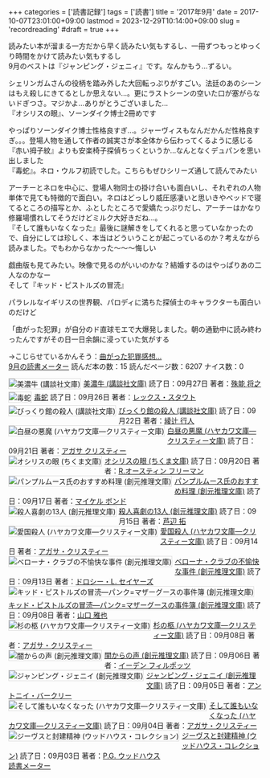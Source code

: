 +++
categories = ['読書記録']
tags = ['読書']
title = '2017年9月'
date = 2017-10-07T23:01:00+09:00
lastmod = 2023-12-29T10:14:00+09:00
slug = 'recordreading'
#draft = true
+++

読みたい本が溜まる一方だから早く読みたい気もするし、一冊ずつもっとゆっくり時間をかけて読みたい気もするし
<br>
9月のベストは『ジャンピング・ジェニィ』です。なんかもう…ずるい。

シェリンガムさんの役柄を踏み外した大回転っぷりがすごい。法廷のあのシーンはもえ殺しにきてるとしか思えない…。更にラストシーンの空いた口が塞がらないドぎつさ。マジかよ…ありがとうございました…
<br>
『オシリスの眼』、ソーンダイク博士2冊めです

やっぱりソーンダイク博士性格良すぎ…。ジャーヴィスもなんだかんだ性格良すぎ。。。登場人物を通して作者の誠実さが本全体から伝わってくるように感じる
<br>
『赤い拇子紋』よりも安楽椅子探偵ちっくというか…なんとなくデュパンを思い出しました
<br>
『毒蛇』。ネロ・ウルフ初読でした。こちらもぜひシリーズ通して読んでみたい

アーチーとネロを中心に、登場人物同士の掛け合いも面白いし、それぞれの人物単体で見ても特徴的で面白い。ネロはどっしり威圧感凄いと思いきやベッドで寝てるところの描写とか、ふとしたところで愛嬌たっぷりだし、アーチーはかなり修羅場慣れしてそうだけどミルク大好きだね…。
<br>
『そして誰もいなくなった』最後に謎解きをしてくれると思っていなかったので、自分にしては珍しく、本当はどういうことが起こっているのか？考えながら読みました。でもわからなかった～～～悔しい

戯曲版も見てみたい。映像で見るのがいいのかな？結婚するのはやっぱりあの二人なのかなー
<br>
そして『キッド・ピストルズの冒涜』

パラレルなイギリスの世界観、パロディに満ちた探偵士のキャラクターも面白いのだけど

「曲がった犯罪」が自分のド直球モエで大爆発しました。朝の通勤中に読み終わったんですがその日一日余韻に浸っていた気がする

→こじらせているかんそう：[曲がった犯罪感想…](../../../../2017/09/16/book_magatta-hanzai_review/)
<br>
<a href="https://bookmeter.com/users/365033/summary/monthly">9月の読書メーター</a>
読んだ本の数：15
読んだページ数：6207
ナイス数：0

<a href="https://bookmeter.com/books/550276"><img style="margin: 0 5px 5px 0; border: 1px solid #dcdcdc;" src="https://images-na.ssl-images-amazon.com/images/I/61FX51SQW4L._SL75_.jpg" alt="美濃牛 (講談社文庫)" align="left" /></a><a href="https://bookmeter.com/books/550276?title=%E7%BE%8E%E6%BF%83%E7%89%9B+%28%E8%AC%9B%E8%AB%87%E7%A4%BE%E6%96%87%E5%BA%AB%29">美濃牛 (講談社文庫)</a>
読了日：09月27日 著者：<a href="https://bookmeter.com/search?keyword=%E6%AE%8A%E8%83%BD+%E5%B0%86%E4%B9%8B">殊能 将之</a><br clear="left" /><a href="https://bookmeter.com/books/11029428"><img style="margin: 0 5px 5px 0; border: 1px solid #dcdcdc;" src="https://img.bookmeter.com/book_image/SL75/139/1463530102535419.jpg" alt="毒蛇" align="left" /></a><a href="https://bookmeter.com/books/11029428?title=%E6%AF%92%E8%9B%87">毒蛇</a>
読了日：09月26日 著者：<a href="https://bookmeter.com/search?keyword=%E3%83%AC%E3%83%83%E3%82%AF%E3%82%B9%E3%83%BB%E3%82%B9%E3%82%BF%E3%82%A6%E3%83%88">レックス・スタウト</a><br clear="left" /><a href="https://bookmeter.com/books/624585"><img style="margin: 0 5px 5px 0; border: 1px solid #dcdcdc;" src="https://images-na.ssl-images-amazon.com/images/I/61nosvzOxCL._SL75_.jpg" alt="びっくり館の殺人 (講談社文庫)" align="left" /></a><a href="https://bookmeter.com/books/624585?title=%E3%81%B3%E3%81%A3%E3%81%8F%E3%82%8A%E9%A4%A8%E3%81%AE%E6%AE%BA%E4%BA%BA+%28%E8%AC%9B%E8%AB%87%E7%A4%BE%E6%96%87%E5%BA%AB%29">びっくり館の殺人 (講談社文庫)</a>
読了日：09月22日 著者：<a href="https://bookmeter.com/search?keyword=%E7%B6%BE%E8%BE%BB+%E8%A1%8C%E4%BA%BA">綾辻 行人</a><br clear="left" /><a href="https://bookmeter.com/books/574366"><img style="margin: 0 5px 5px 0; border: 1px solid #dcdcdc;" src="https://images-na.ssl-images-amazon.com/images/I/41F77TEM4EL._SL75_.jpg" alt="白昼の悪魔 (ハヤカワ文庫―クリスティー文庫)" align="left" /></a><a href="https://bookmeter.com/books/574366?title=%E7%99%BD%E6%98%BC%E3%81%AE%E6%82%AA%E9%AD%94+%28%E3%83%8F%E3%83%A4%E3%82%AB%E3%83%AF%E6%96%87%E5%BA%AB%E2%80%95%E3%82%AF%E3%83%AA%E3%82%B9%E3%83%86%E3%82%A3%E3%83%BC%E6%96%87%E5%BA%AB%29">白昼の悪魔 (ハヤカワ文庫―クリスティー文庫)</a>
読了日：09月21日 著者：<a href="https://bookmeter.com/search?keyword=%E3%82%A2%E3%82%AC%E3%82%B5+%E3%82%AF%E3%83%AA%E3%82%B9%E3%83%86%E3%82%A3%E3%83%BC">アガサ クリスティー</a><br clear="left" /><a href="https://bookmeter.com/books/11185309"><img style="margin: 0 5px 5px 0; border: 1px solid #dcdcdc;" src="https://images-na.ssl-images-amazon.com/images/I/51mrvv2L9aL._SL75_.jpg" alt="オシリスの眼 (ちくま文庫)" align="left" /></a><a href="https://bookmeter.com/books/11185309?title=%E3%82%AA%E3%82%B7%E3%83%AA%E3%82%B9%E3%81%AE%E7%9C%BC+%28%E3%81%A1%E3%81%8F%E3%81%BE%E6%96%87%E5%BA%AB%29">オシリスの眼 (ちくま文庫)</a>
読了日：09月20日 著者：<a href="https://bookmeter.com/search?keyword=R.%E3%82%AA%E3%83%BC%E3%82%B9%E3%83%86%E3%82%A3%E3%83%B3+%E3%83%95%E3%83%AA%E3%83%BC%E3%83%9E%E3%83%B3">R.オースティン フリーマン</a><br clear="left" /><a href="https://bookmeter.com/books/478164"><img style="margin: 0 5px 5px 0; border: 1px solid #dcdcdc;" src="https://images-na.ssl-images-amazon.com/images/I/51XB688C79L._SL75_.jpg" alt="パンプルムース氏のおすすめ料理 (創元推理文庫)" align="left" /></a><a href="https://bookmeter.com/books/478164?title=%E3%83%91%E3%83%B3%E3%83%97%E3%83%AB%E3%83%A0%E3%83%BC%E3%82%B9%E6%B0%8F%E3%81%AE%E3%81%8A%E3%81%99%E3%81%99%E3%82%81%E6%96%99%E7%90%86+%28%E5%89%B5%E5%85%83%E6%8E%A8%E7%90%86%E6%96%87%E5%BA%AB%29">パンプルムース氏のおすすめ料理 (創元推理文庫)</a>
読了日：09月17日 著者：<a href="https://bookmeter.com/search?keyword=%E3%83%9E%E3%82%A4%E3%82%B1%E3%83%AB+%E3%83%9C%E3%83%B3%E3%83%89">マイケル ボンド</a><br clear="left" /><a href="https://bookmeter.com/books/9044013"><img style="margin: 0 5px 5px 0; border: 1px solid #dcdcdc;" src="https://images-na.ssl-images-amazon.com/images/I/61rwSpA5ZuL._SL75_.jpg" alt="殺人喜劇の13人 (創元推理文庫)" align="left" /></a><a href="https://bookmeter.com/books/9044013?title=%E6%AE%BA%E4%BA%BA%E5%96%9C%E5%8A%87%E3%81%AE13%E4%BA%BA+%28%E5%89%B5%E5%85%83%E6%8E%A8%E7%90%86%E6%96%87%E5%BA%AB%29">殺人喜劇の13人 (創元推理文庫)</a>
読了日：09月15日 著者：<a href="https://bookmeter.com/search?keyword=%E8%8A%A6%E8%BE%BA+%E6%8B%93">芦辺 拓</a><br clear="left" /><a href="https://bookmeter.com/books/547225"><img style="margin: 0 5px 5px 0; border: 1px solid #dcdcdc;" src="https://images-na.ssl-images-amazon.com/images/I/51G5KQM2CEL._SL75_.jpg" alt="愛国殺人 (ハヤカワ文庫―クリスティー文庫)" align="left" /></a><a href="https://bookmeter.com/books/547225?title=%E6%84%9B%E5%9B%BD%E6%AE%BA%E4%BA%BA+%28%E3%83%8F%E3%83%A4%E3%82%AB%E3%83%AF%E6%96%87%E5%BA%AB%E2%80%95%E3%82%AF%E3%83%AA%E3%82%B9%E3%83%86%E3%82%A3%E3%83%BC%E6%96%87%E5%BA%AB%29">愛国殺人 (ハヤカワ文庫―クリスティー文庫)</a>
読了日：09月14日 著者：<a href="https://bookmeter.com/search?keyword=%E3%82%A2%E3%82%AC%E3%82%B5%E3%83%BB%E3%82%AF%E3%83%AA%E3%82%B9%E3%83%86%E3%82%A3%E3%83%BC">アガサ・クリスティー</a><br clear="left" /><a href="https://bookmeter.com/books/413514"><img style="margin: 0 5px 5px 0; border: 1px solid #dcdcdc;" src="https://images-na.ssl-images-amazon.com/images/I/519FG5S6C7L._SL75_.jpg" alt="ベローナ・クラブの不愉快な事件 (創元推理文庫)" align="left" /></a><a href="https://bookmeter.com/books/413514?title=%E3%83%99%E3%83%AD%E3%83%BC%E3%83%8A%E3%83%BB%E3%82%AF%E3%83%A9%E3%83%96%E3%81%AE%E4%B8%8D%E6%84%89%E5%BF%AB%E3%81%AA%E4%BA%8B%E4%BB%B6+%28%E5%89%B5%E5%85%83%E6%8E%A8%E7%90%86%E6%96%87%E5%BA%AB%29">ベローナ・クラブの不愉快な事件 (創元推理文庫)</a>
読了日：09月13日 著者：<a href="https://bookmeter.com/search?keyword=%E3%83%89%E3%83%AD%E3%82%B7%E3%83%BC%E3%83%BBL.+%E3%82%BB%E3%82%A4%E3%83%A4%E3%83%BC%E3%82%BA">ドロシー・L. セイヤーズ</a><br clear="left" /><a href="https://bookmeter.com/books/551852"><img style="margin: 0 5px 5px 0; border: 1px solid #dcdcdc;" src="https://images-na.ssl-images-amazon.com/images/I/512W8TWXJAL._SL75_.jpg" alt="キッド・ピストルズの冒涜―パンク=マザーグースの事件簿 (創元推理文庫)" align="left" /></a><a href="https://bookmeter.com/books/551852?title=%E3%82%AD%E3%83%83%E3%83%89%E3%83%BB%E3%83%94%E3%82%B9%E3%83%88%E3%83%AB%E3%82%BA%E3%81%AE%E5%86%92%E6%B6%9C%E2%80%95%E3%83%91%E3%83%B3%E3%82%AF%3D%E3%83%9E%E3%82%B6%E3%83%BC%E3%82%B0%E3%83%BC%E3%82%B9%E3%81%AE%E4%BA%8B%E4%BB%B6%E7%B0%BF+%28%E5%89%B5%E5%85%83%E6%8E%A8%E7%90%86%E6%96%87%E5%BA%AB%29">キッド・ピストルズの冒涜―パンク=マザーグースの事件簿 (創元推理文庫)</a>
読了日：09月08日 著者：<a href="https://bookmeter.com/search?keyword=%E5%B1%B1%E5%8F%A3+%E9%9B%85%E4%B9%9F">山口 雅也</a><br clear="left" /><a href="https://bookmeter.com/books/547224"><img style="margin: 0 5px 5px 0; border: 1px solid #dcdcdc;" src="https://images-na.ssl-images-amazon.com/images/I/51GY9ZDT00L._SL75_.jpg" alt="杉の柩 (ハヤカワ文庫―クリスティー文庫)" align="left" /></a><a href="https://bookmeter.com/books/547224?title=%E6%9D%89%E3%81%AE%E6%9F%A9+%28%E3%83%8F%E3%83%A4%E3%82%AB%E3%83%AF%E6%96%87%E5%BA%AB%E2%80%95%E3%82%AF%E3%83%AA%E3%82%B9%E3%83%86%E3%82%A3%E3%83%BC%E6%96%87%E5%BA%AB%29">杉の柩 (ハヤカワ文庫―クリスティー文庫)</a>
読了日：09月08日 著者：<a href="https://bookmeter.com/search?keyword=%E3%82%A2%E3%82%AC%E3%82%B5%E3%83%BB%E3%82%AF%E3%83%AA%E3%82%B9%E3%83%86%E3%82%A3%E3%83%BC">アガサ・クリスティー</a><br clear="left" /><a href="https://bookmeter.com/books/12872"><img style="margin: 0 5px 5px 0; border: 1px solid #dcdcdc;" src="https://images-na.ssl-images-amazon.com/images/I/5110Y3TE5FL._SL75_.jpg" alt="闇からの声 (創元推理文庫)" align="left" /></a><a href="https://bookmeter.com/books/12872?title=%E9%97%87%E3%81%8B%E3%82%89%E3%81%AE%E5%A3%B0+%28%E5%89%B5%E5%85%83%E6%8E%A8%E7%90%86%E6%96%87%E5%BA%AB%29">闇からの声 (創元推理文庫)</a>
読了日：09月06日 著者：<a href="https://bookmeter.com/search?keyword=%E3%82%A4%E3%83%BC%E3%83%87%E3%83%B3+%E3%83%95%E3%82%A3%E3%83%AB%E3%83%9D%E3%83%83%E3%83%84">イーデン フィルポッツ</a><br clear="left" /><a href="https://bookmeter.com/books/503383"><img style="margin: 0 5px 5px 0; border: 1px solid #dcdcdc;" src="https://images-na.ssl-images-amazon.com/images/I/61rhM7ekHhL._SL75_.jpg" alt="ジャンピング・ジェニイ (創元推理文庫)" align="left" /></a><a href="https://bookmeter.com/books/503383?title=%E3%82%B8%E3%83%A3%E3%83%B3%E3%83%94%E3%83%B3%E3%82%B0%E3%83%BB%E3%82%B8%E3%82%A7%E3%83%8B%E3%82%A4+%28%E5%89%B5%E5%85%83%E6%8E%A8%E7%90%86%E6%96%87%E5%BA%AB%29">ジャンピング・ジェニイ (創元推理文庫)</a>
読了日：09月05日 著者：<a href="https://bookmeter.com/search?keyword=%E3%82%A2%E3%83%B3%E3%83%88%E3%83%8B%E3%82%A4%E3%83%BB%E3%83%90%E3%83%BC%E3%82%AF%E3%83%AA%E3%83%BC">アントニイ・バークリー</a><br clear="left" /><a href="https://bookmeter.com/books/910061"><img style="margin: 0 5px 5px 0; border: 1px solid #dcdcdc;" src="https://images-na.ssl-images-amazon.com/images/I/51QRUaZvIzL._SL75_.jpg" alt="そして誰もいなくなった (ハヤカワ文庫―クリスティー文庫)" align="left" /></a><a href="https://bookmeter.com/books/910061?title=%E3%81%9D%E3%81%97%E3%81%A6%E8%AA%B0%E3%82%82%E3%81%84%E3%81%AA%E3%81%8F%E3%81%AA%E3%81%A3%E3%81%9F+%28%E3%83%8F%E3%83%A4%E3%82%AB%E3%83%AF%E6%96%87%E5%BA%AB%E2%80%95%E3%82%AF%E3%83%AA%E3%82%B9%E3%83%86%E3%82%A3%E3%83%BC%E6%96%87%E5%BA%AB%29">そして誰もいなくなった (ハヤカワ文庫―クリスティー文庫)</a>
読了日：09月04日 著者：<a href="https://bookmeter.com/search?keyword=%E3%82%A2%E3%82%AC%E3%82%B5%E3%83%BB%E3%82%AF%E3%83%AA%E3%82%B9%E3%83%86%E3%82%A3%E3%83%BC">アガサ・クリスティー</a><br clear="left" /><a href="https://bookmeter.com/books/567256"><img style="margin: 0 5px 5px 0; border: 1px solid #dcdcdc;" src="https://images-na.ssl-images-amazon.com/images/I/51EbnzNQfrL._SL75_.jpg" alt="ジーヴスと封建精神 (ウッドハウス・コレクション)" align="left" /></a><a href="https://bookmeter.com/books/567256?title=%E3%82%B8%E3%83%BC%E3%83%B4%E3%82%B9%E3%81%A8%E5%B0%81%E5%BB%BA%E7%B2%BE%E7%A5%9E+%28%E3%82%A6%E3%83%83%E3%83%89%E3%83%8F%E3%82%A6%E3%82%B9%E3%83%BB%E3%82%B3%E3%83%AC%E3%82%AF%E3%82%B7%E3%83%A7%E3%83%B3%29">ジーヴスと封建精神 (ウッドハウス・コレクション)</a>
読了日：09月03日 著者：<a href="https://bookmeter.com/search?keyword=P.G.+%E3%82%A6%E3%83%83%E3%83%89%E3%83%8F%E3%82%A6%E3%82%B9">P.G. ウッドハウス</a><br clear="left" /><a href="https://bookmeter.com/">読書メーター</a>
